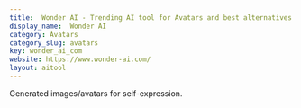 ```yaml
---
title:  Wonder AI - Trending AI tool for Avatars and best alternatives
display_name:  Wonder AI
category: Avatars
category_slug: avatars
key: wonder_ai_com
website: https://www.wonder-ai.com/
layout: aitool
---
```


Generated images/avatars for self-expression.
